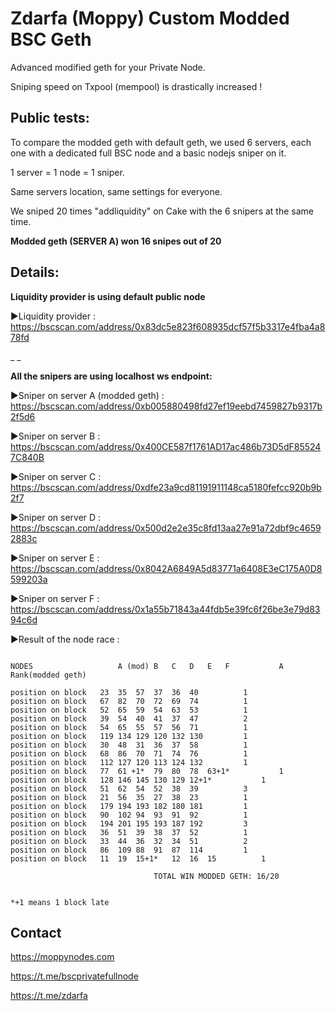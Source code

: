 # Zdarfa (Moppy) Custom Modded BSC Geth
Advanced modified geth  for your Private Node.

Sniping speed on Txpool (mempool) is drastically increased ! 

## Public tests:
To compare the modded geth with default geth, we used 6 servers, each one with a dedicated full BSC node and a basic nodejs sniper on it.

1 server = 1 node = 1 sniper.

Same servers location, same settings for everyone.

We sniped 20 times "addliquidity" on Cake with the 6 snipers at the same time.

**Modded geth (SERVER A)  won 16 snipes out of 20**

## Details:
**Liquidity provider is using default public node**

►Liquidity provider : <https://bscscan.com/address/0x83dc5e823f608935dcf57f5b3317e4fba4a878fd>

_ _ 

**All the snipers are using localhost ws endpoint:**

►Sniper on server A (modded geth) : <https://bscscan.com/address/0xb005880498fd27ef19eebd7459827b9317b2f5d6>

►Sniper on server B : <https://bscscan.com/address/0x400CE587f1761AD17ac486b73D5dF855247C840B>

►Sniper on server C : <https://bscscan.com/address/0xdfe23a9cd81191911148ca5180fefcc920b9b2f7>

►Sniper on server D : <https://bscscan.com/address/0x500d2e2e35c8fd13aa27e91a72dbf9c46592883c>

►Sniper on server E : <https://bscscan.com/address/0x8042A6849A5d83771a6408E3eC175A0D8599203a>

►Sniper on server F : <https://bscscan.com/address/0x1a55b71843a44fdb5e39fc6f26be3e79d8394c6d>


►Result of the node race :

```

NODES                  	A (mod)	B	C	D	E	F			A Rank(modded geth)	

position on block	23	35	57	37	36	40			1
position on block	67	82	70	72	69	74			1
position on block	52	65	59	54	63	53			1
position on block	39	54	40	41	37	47			2
position on block	54	65	55	57	56	71			1
position on block	119	134	129	120	132	130			1
position on block	30	48	31	36	37	58			1
position on block	68	86	70	71	74	76			1
position on block	112	127	120	113	124	132			1
position on block	77	61 +1*	79	80	78	63+1*			1
position on block	128	146	145	130	129	12+1*			1
position on block	51	62	54	52	38	39			3
position on block	21	56	35	27	38	23			1
position on block	179	194	193	182	180	181			1
position on block	90	102	94	93	91	92			1
position on block	194	201	195	193	187	192			3
position on block	36	51	39	38	37	52			1
position on block	33	44	36	32	34	51			2
position on block	86	109	88	91	87	114			1
position on block	11	19	15+1*	12	16	15			1

								TOTAL WIN MODDED GETH: 16/20


*+1 means 1 block late

```

## Contact ##

<https://moppynodes.com>

<https://t.me/bscprivatefullnode>

<https://t.me/zdarfa>



